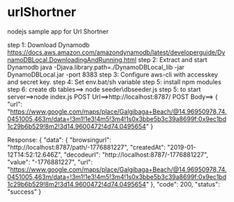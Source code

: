 # urlShortner
nodejs sample app for Url Shortner

step 1: Download Dynamodb
https://docs.aws.amazon.com/amazondynamodb/latest/developerguide/DynamoDBLocal.DownloadingAndRunning.html
step 2: Extract and start Dynamodb
java -Djava.library.path=./DynamoDBLocal_lib -jar DynamoDBLocal.jar -port 8383
step 3: Configure aws-cli with accesskey and secret key.
step 4: Set env.bat/sh variable
step 5: install npm modules
step 6: create db tables==> node seeder\dbseeder.js
step 5: to start server==>node index.js
POST Url==>http://localhost:8787/
POST Body==>
{
	"url": "https://www.google.com/maps/place/Galgibaga+Beach/@14.96950978,74.0451005,463m/data=!3m1!1e3!4m5!3m4!1s0x3bbe5b3c39a8699f:0x9ec1bd1c29b6b529!8m2!3d14.9600472!4d74.0495654"
}

Response:
{
    "data": {
        "browsingurl": "http://localhost:8787/path/-1776881227",
        "createdAt": "2019-01-12T14:52:12.646Z",
        "decodeurl": "http://localhost:8787/-1776881227",
        "value": "-1776881227",
        "url": "https://www.google.com/maps/place/Galgibaga+Beach/@14.96950978,74.0451005,463m/data=!3m1!1e3!4m5!3m4!1s0x3bbe5b3c39a8699f:0x9ec1bd1c29b6b529!8m2!3d14.9600472!4d74.0495654"
    },
    "code": 200,
    "status": "success"
}


